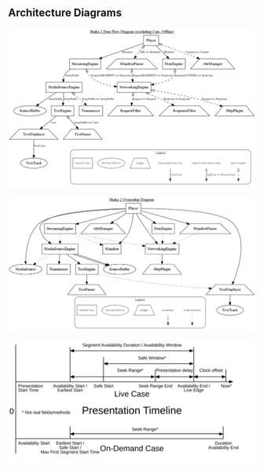 ## Architecture Diagrams

![Shaka data flow diagram](dataflow.gv.png)

![Shaka ownership diagram](ownership.gv.png)

![PresentationTimeline diagram](timeline.svg)

